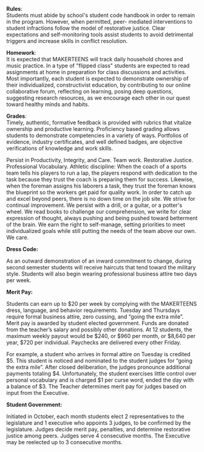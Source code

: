 **Rules**:  
Students must abide by school's student code handbook in order to remain in the program. However, when permitted, peer- mediated interventions to student infractions follow the model of restorative justice. Clear expectations and self-monitoring tools assist students to avoid detrimental triggers and increase skills in conflict resolution.

**Homework**:  
It is expected that MAKERTEENS will track daily household chores and music practice. In a type of "flipped class" students are expected to read assignments at home in preparation for class discussions and activities. Most importantly, each student is expected to demonstrate ownership of their individualized, constructivist education, by contributing to our online collaborative forum, reflecting on learning, posing deep questions, suggesting research resources, as we encourage each other in our quest toward healthy minds and habits.

**Grades**:  
Timely, authentic, formative feedback is provided with rubrics that vitalize ownership and productive learning. Proficiency based grading allows students to demonstrate competencies in a variety of ways. Portfolios of evidence, industry certificates, and well defined badges, are objective verifications of knowledge and work skills.

Persist in Productivity, Integrity, and Care. Team work. Restorative Justice. Professional Vocabulary. Athletic discipline: When the coach of a sports team tells his players to run a lap, the players respond with dedication to the task because they trust the coach is preparing them for success. Likewise, when the foreman assigns his laborers a task, they trust the foreman knows the blueprint so the workers get paid for quality work. In order to catch up and excel beyond peers, there is no down time on the job site. We strive for continual improvement. We persist with a drill, or a guitar, or a potter's wheel. We read books to challenge our comprehension, we write for clear expression of thought, always pushing and being pushed toward betterment of the brain. We earn the right to self-manage, setting priorities to meet individualized goals while still putting the needs of the team above our own. We care. 

<strong>Dress Code:</strong>

As an outward demonstration of an inward commitment to change, during second semester students will receive haircuts that tend toward the military style. Students will also begin wearing professional business attire two days per week.

<strong>Merit Pay:</strong>

Students can earn up to $20 per week by complying with the MAKERTEENS dress, language, and behavior requirements. Tuesday and Thursdays require formal business attire, zero cussing, and “going the extra mile”. Merit pay is awarded by student elected government. Funds are donated from the teacher’s salary and possibly other donations. At 12 students, the maximum weekly payout would be $240, or $960 per month, or $8,640 per year, $720 per individual. Paychecks are delivered every other Friday.

For example, a student who arrives in formal attire on Tuesday is credited $5. This student is noticed and nominated to the student judges for “going the extra mile”. After closed deliberation, the judges pronounce additional payments totaling $4. Unfortunately, the student exercises little control over personal vocabulary and is charged $1 per curse word, ended the day with a balance of $3. The Teacher determines merit pay for judges based on input from the Executive.

<strong>Student Government:</strong>

Initiated in October, each month students elect 2 representatives to the legislature and 1 executive who appoints 3 judges, to be confirmed by the legislature. Judges decide merit pay, penalties, and determine restorative justice among peers. Judges serve 4 consecutive months. The Executive may be reelected up to 3 consecutive months. 
